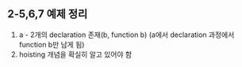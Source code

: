 ## 2-5,6,7 예제 정리

1. a - 2개의 declaration 존재(b, function b)
   (a에서 declaration 과정에서 function b만 남게 됨)
2. hoisting 개념을 확실히 알고 있어야 함




